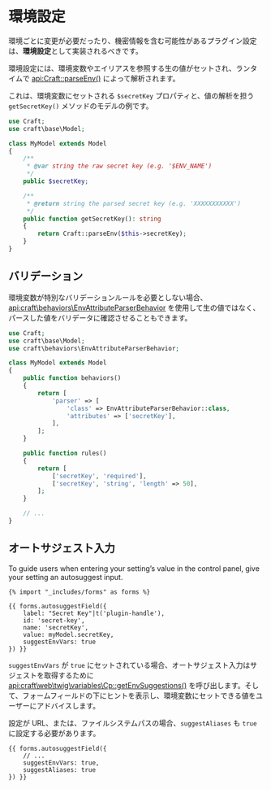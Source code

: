 # 環境設定

環境ごとに変更が必要だったり、機密情報を含む可能性があるプラグイン設定は、**環境設定**として実装されるべきです。

環境設定には、環境変数やエイリアスを参照する生の値がセットされ、ランタイムで <api:Craft::parseEnv()> によって解析されます。

これは、環境変数にセットされる `$secretKey` プロパティと、値の解析を担う `getSecretKey()` メソッドのモデルの例です。

```php
use Craft;
use craft\base\Model;

class MyModel extends Model
{
    /**
     * @var string the raw secret key (e.g. '$ENV_NAME')
     */
    public $secretKey;

    /**
     * @return string the parsed secret key (e.g. 'XXXXXXXXXXX')
     */ 
    public function getSecretKey(): string
    {
        return Craft::parseEnv($this->secretKey);
    }
}
```

## バリデーション

環境変数が特別なバリデーションルールを必要としない場合、<api:craft\behaviors\EnvAttributeParserBehavior> を使用して生の値ではなく、パースした値をバリデータに確認させることもできます。

```php
use Craft;
use craft\base\Model;
use craft\behaviors\EnvAttributeParserBehavior;

class MyModel extends Model
{
    public function behaviors()
    {
        return [
            'parser' => [
                'class' => EnvAttributeParserBehavior::class,
                'attributes' => ['secretKey'],
            ],
        ];
    }

    public function rules()
    {
        return [
            ['secretKey', 'required'],
            ['secretKey', 'string', 'length' => 50],
        ];
    }

    // ...
}
```

## オートサジェスト入力

To guide users when entering your setting’s value in the control panel, give your setting an autosuggest input.

```twig
{% import "_includes/forms" as forms %}

{{ forms.autosuggestField({
    label: "Secret Key"|t('plugin-handle'),
    id: 'secret-key',
    name: 'secretKey',
    value: myModel.secretKey,
    suggestEnvVars: true
}) }}
```

`suggestEnvVars` が `true` にセットされている場合、オートサジェスト入力はサジェストを取得するために <api:craft\web\twig\variables\Cp::getEnvSuggestions()> を呼び出します。そして、フォームフィールドの下にヒントを表示し、環境変数にセットできる値をユーザーにアドバイスします。

設定が URL、または、ファイルシステムパスの場合、`suggestAliases` も `true` に設定する必要があります。

```twig{4}
{{ forms.autosuggestField({
    // ...
    suggestEnvVars: true,
    suggestAliases: true
}) }}
```
